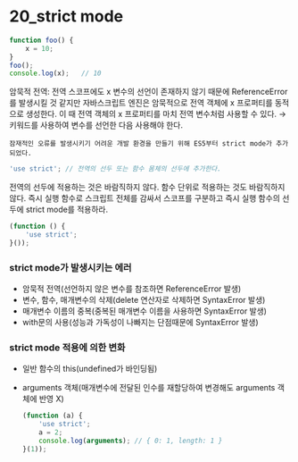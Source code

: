 # 20_strict mode

```jsx
function foo() {
	x = 10;
}
foo();
console.log(x);   // 10
```

암묵적 전역: 전역 스코프에도 x 변수의 선언이 존재하지 않기 때문에 ReferenceError를 발생시킬 것 같지만 자바스크립트 엔진은 암묵적으로 전역 객체에 x 프로퍼티를 동적으로 생성한다. 이 때 전역 객체의 x 프로퍼티를 마치 전역 변수처럼 사용할 수 있다. → 키워드를 사용하여 변수를 선언한 다음 사용해야 한다.

`잠재적인 오류를 발생시키기 어려운 개발 환경을 만들기 위해 ES5부터 strict mode가 추가되었다.`

```jsx
'use strict'; // 전역의 선두 또는 함수 몸체의 선두에 추가한다.
```

전역의 선두에 적용하는 것은 바람직하지 않다. 함수 단위로 적용하는 것도 바람직하지 않다. 즉시 실행 함수로 스크립트 전체를 감싸서 스코프를 구분하고 즉시 실행 함수의 선두에 strict mode를 적용하라.

```jsx
(function () {
	'use strict';
}());
```

### strict mode가 발생시키는 에러

- 암묵적 전역(선언하지 않은 변수를 참조하면 ReferenceError 발생)
- 변수, 함수, 매개변수의 삭제(delete 연산자로 삭제하면 SyntaxError 발생)
- 매개변수 이름의 중복(중복된 매개변수 이름을 사용하면 SyntaxError 발생)
- with문의 사용(성능과 가독성이 나빠지는 단점때문에 SyntaxError 발생)

### strict mode 적용에 의한 변화

- 일반 함수의 this(undefined가 바인딩됨)
- arguments 객체(매개변수에 전달된 인수를 재할당하여 변경해도 arguments 객체에 반영 X)
    
    ```jsx
    (function (a) {
    	'use strict';
    	a = 2;
    	console.log(arguments); // { 0: 1, length: 1 }
    }(1));
    ```